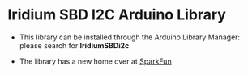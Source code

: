 # Iridium SBD I2C Arduino Library

- This library can be installed through the Arduino Library Manager: please search for **IridiumSBDi2c**

- The library has a new home over at [SparkFun](https://github.com/sparkfun/SparkFun_IridiumSBD_I2C_Arduino_Library)
